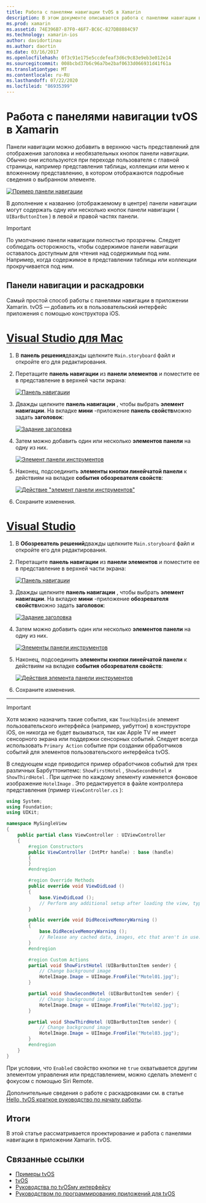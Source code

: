 ```yaml
---
title: Работа с панелями навигации tvOS в Xamarin
description: В этом документе описывается работа с панелями навигации в приложении tvOS, созданном с помощью Xamarin. В нем обсуждается настройка навигационных панелей в раскадровке и реагирование на события этих кнопок.
ms.prod: xamarin
ms.assetid: 74E396B7-87F0-46F7-BC6C-827DB8884C97
ms.technology: xamarin-ios
author: davidortinau
ms.author: daortin
ms.date: 03/16/2017
ms.openlocfilehash: 0f3c91e175e5ccdefeaf3d6c9c83e9eb3e012e14
ms.sourcegitcommit: 008bcbd37b6c96a7be2baf0633d066931d41f61a
ms.translationtype: MT
ms.contentlocale: ru-RU
ms.lasthandoff: 07/22/2020
ms.locfileid: "86935399"
---
```

# <a name="working-with-tvos-navigation-bars-in-xamarin"></a>Работа с панелями навигации tvOS в Xamarin

Панели навигации можно добавить в верхнюю часть представлений для отображения заголовка и необязательных кнопок панели навигации. Обычно они используются при переходе пользователя с главной страницы, например представления таблицы, коллекции или меню к вложенному представлению, в котором отображаются подробные сведения о выбранном элементе.

[![Пример панели навигации](navigation-bars-images/navbar01.png)](navigation-bars-images/navbar01.png#lightbox)

В дополнение к названию (отображаемому в центре) панели навигации могут содержать одну или несколько кнопок панели навигации ( `UIBarButtonItem` ) в левой и правой частях панели.

> [!IMPORTANT]
> По умолчанию панели навигации полностью прозрачны. Следует соблюдать осторожность, чтобы содержимое панели навигации оставалось доступным для чтения над содержимым под ним. Например, когда содержимое в представлении таблицы или коллекции прокручивается под ним.

<a name="Navigation-Bars-and-Storyboards"></a>

## <a name="navigation-bars-and-storyboards"></a>Панели навигации и раскадровки

Самый простой способ работы с панелями навигации в приложении Xamarin. tvOS — добавить их в пользовательский интерфейс приложения с помощью конструктора iOS.

# <a name="visual-studio-for-mac"></a>[Visual Studio для Mac](#tab/macos)

1. В **панель решения**дважды щелкните `Main.storyboard` файл и откройте его для редактирования.
1. Перетащите **панель навигации** из **панели элементов** и поместите ее в представление в верхней части экрана:

    [![Панель навигации](navigation-bars-images/navbar02.png)](navigation-bars-images/navbar02.png#lightbox)
1. Дважды щелкните **панель навигации** , чтобы выбрать **элемент навигации**. На вкладке **мини** -приложение **панель свойств**можно задать **заголовок**:

    [![Задание заголовка](navigation-bars-images/navbar03.png)](navigation-bars-images/navbar03.png#lightbox)
1. Затем можно добавить один или несколько **элементов панели** на одну из них.

    [![Элемент панели инструментов](navigation-bars-images/navbar04.png)](navigation-bars-images/navbar04.png#lightbox)
1. Наконец, подсоединить **элементы кнопки линейчатой панели** к действиям на вкладке **события** **обозревателя свойств**:

    [![Действие "элемент панели инструментов"](navigation-bars-images/navbar05.png)](navigation-bars-images/navbar05.png#lightbox)
1. Сохраните изменения.

# <a name="visual-studio"></a>[Visual Studio](#tab/windows)

1. В **Обозреватель решений**дважды щелкните `Main.storyboard` файл и откройте его для редактирования.
1. Перетащите **панель навигации** из **панели элементов** и поместите ее в представление в верхней части экрана:

    [![Панель навигации](navigation-bars-images/navbar02-vs.png)](navigation-bars-images/navbar02-vs.png#lightbox)
1. Дважды щелкните **панель навигации** , чтобы выбрать **элемент навигации**. На вкладке **мини** -приложение **обозревателя свойств**можно задать **заголовок**:

    [![Задание заголовка](navigation-bars-images/navbar03-vs.png)](navigation-bars-images/navbar03-vs.png#lightbox)
1. Затем можно добавить один или несколько **элементов панели** на одну из них.

    [![Элементы панели инструментов](navigation-bars-images/navbar04-vs.png)](navigation-bars-images/navbar04-vs.png#lightbox)
1. Наконец, подсоединить **элементы кнопки линейчатой панели** к действиям на вкладке **события** **обозревателя свойств**:

    [![Действия элемента панели инструментов](navigation-bars-images/navbar05-vs.png)](navigation-bars-images/navbar05-vs.png#lightbox)
1. Сохраните изменения.

-----

> [!IMPORTANT]
> Хотя можно назначить такие события, как `TouchUpInside` элемент пользовательского интерфейса (например, уибуттон) в конструкторе iOS, он никогда не будет вызываться, так как Apple TV не имеет сенсорного экрана или поддержки сенсорных событий. Следует всегда использовать `Primary Action` событие при создании обработчиков событий для элементов пользовательского интерфейса tvOS.

В следующем коде приводится пример обработчиков событий для трех различных Барбуттонитемс: `ShowFirstHotel` , `ShowSecondHotel` и `ShowThirdHotel` . При щелчке по каждому элементу изменяется фоновое изображение `HotelImage` . Это редактируется в файле контроллера представления (пример `ViewController.cs` ):

```csharp
using System;
using Foundation;
using UIKit;

namespace MySingleView
{
    public partial class ViewController : UIViewController
    {
        #region Constructors
        public ViewController (IntPtr handle) : base (handle)
        {
        }
        #endregion

        #region Override Methods
        public override void ViewDidLoad ()
        {
            base.ViewDidLoad ();
            // Perform any additional setup after loading the view, typically from a nib.
        }

        public override void DidReceiveMemoryWarning ()
        {
            base.DidReceiveMemoryWarning ();
            // Release any cached data, images, etc that aren't in use.
        }
        #endregion

        #region Custom Actions
        partial void ShowFirstHotel (UIBarButtonItem sender) {
            // Change background image
            HotelImage.Image = UIImage.FromFile("Motel01.jpg");
        }

        partial void ShowSecondHotel (UIBarButtonItem sender) {
            // Change background image
            HotelImage.Image = UIImage.FromFile("Motel02.jpg");
        }

        partial void ShowThirdHotel (UIBarButtonItem sender) {
            // Change background image
            HotelImage.Image = UIImage.FromFile("Motel03.jpg");
        }
        #endregion
    }
}
```

При условии, что `Enabled` свойство кнопки не `true` охватывается другим элементом управления или представлением, можно сделать элемент с фокусом с помощью Siri Remote.

Дополнительные сведения о работе с раскадровками см. в статье [Hello, tvOS краткое руководство по началу работы](~/ios/tvos/get-started/hello-tvos.md).

<a name="Summary"></a>

## <a name="summary"></a>Итоги

В этой статье рассматривается проектирование и работа с панелями навигации в приложении Xamarin. tvOS.

## <a name="related-links"></a>Связанные ссылки

- [Примеры tvOS](https://docs.microsoft.com/samples/browse/?products=xamarin&term=Xamarin.iOS+tvOS)
- [tvOS](https://developer.apple.com/tvos/)
- [Руководства по tvOSму интерфейсу](https://developer.apple.com/tvos/human-interface-guidelines/)
- [Руководством по программированию приложений для tvOS](https://developer.apple.com/library/prerelease/tvos/documentation/General/Conceptual/AppleTV_PG/)
